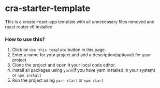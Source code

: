 # cra-starter-template

This is a create-react-app template with all unnecessary files removed and react router v6 installed

### How to use this?

1. Click on `Use this template` button in this page.
2. Enter a name for your project and add a description(optional) for your project.
3. Clone the project and open it your local code editor.
4. Install all packages using `yarn`(if you have yarn installed in your system) or `npm install`
5. Run the project using `yarn start` or `npm start`
